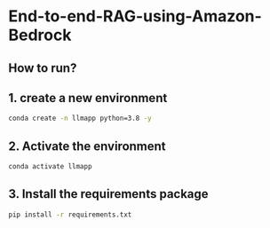 # End-to-end-RAG-using-Amazon-Bedrock

## How to run?

## 1. create a new environment
```bash
conda create -n llmapp python=3.8 -y
```

## 2. Activate the environment
```bash
conda activate llmapp
```


## 3. Install the requirements package
```bash
pip install -r requirements.txt
```